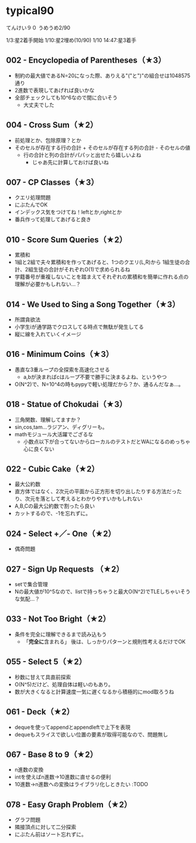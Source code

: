 # typical90

てんけい９０ うめうめ2/90

1/3:星2着手開始
1/10:星2埋め(10/90)
1/10 14:47:星3着手

## 002 - Encyclopedia of Parentheses（★3）
* 制約の最大値であるN=20になった際、ありえる"("と")"の組合せは1048575通り
* 2進数で表現してあげれば良いかな
* 全部チェックしても10^6なので間に合いそう
  * 大丈夫でした

## 004 - Cross Sum（★2）
* 前処理とか、包除原理？とか
* そのセルが存在する行の合計 + そのセルが存在する列の合計 - そのセルの値
  * 行の合計と列の合計がパパッと出せたら嬉しいよね
    * じゃあ先に計算しておけば良いね

## 007 - CP Classes（★3）
* クエリ処理問題
* にぶたんでOK
* インデックス気をつけてね！leftとか,rightとか
* 番兵作って処理してあげると良き

## 010 - Score Sum Queries（★2）
* 累積和
* 1組と2組で夫々累積和を作ってあげると、1つのクエリ(L,R)から
1組生徒の合計、2組生徒の合計がそれぞれO(1)で求められるね
* 学籍番号が重複しないことを踏まえてそれぞれの累積和を簡単に作れる点の理解が必要かもしれない…？

## 014 - We Used to Sing a Song Together（★3）
* 所謂貪欲法
* 小学生iが通学路でクロスしてる時点で無駄が発生してる
* 縦に線を入れていくイメージ

## 016 - Minimum Coins（★3）
* 愚直な3重ループの全探索を高速化させる
  * a,bが決まればcはループ不要で勝手に決まるよね、というやつ
* O(N^2)で、N=10^4の時もpypyで軽い処理だから？か、通るんだなぁ…。

## 018 - Statue of Chokudai（★3）
* 三角関数、理解してますか？
* sin,cos,tam…ラジアン、ディグリーも。
* mathモジュール大活躍でござるな
  * 小数点以下が合ってないからローカルのテストだとWAになるのめっちゃ心に良くない

## 022 - Cubic Cake（★2）
* 最大公約数
* 直方体ではなく、2次元の平面から正方形を切り出したりする方法だったり、次元を落として考えるとわかりやすいかもしれない
* A,B,Cの最大公約数で割ったら良い
* カットするので、-1を忘れずに。

## 024 - Select +／- One（★2）
* 偶奇問題

## 027 - Sign Up Requests （★2）
* setで集合管理
* Nの最大値が10^5なので、listで持っちゃうと最大O(N^2)でTLEしちゃいそうな気配…？

## 033 - Not Too Bright（★2）
* 条件を完全に理解できるまで読み込もう
  * 「**完全に**含まれる」
後は、しっかりパターンと規則性考えるだけでOK

## 055 - Select 5（★2）
* 秒数に甘えて具直前探索
* O(N^5)だけど、処理自体は軽いのもあり。
* 数が大きくなると計算速度一気に遅くなるから積極的にmod取ろうね

## 061 - Deck（★2）
* dequeを使ってappendとappendleftで上下を表現
* dequeもスライスで欲しい位置の要素が取得可能なので、問題無し

## 067 - Base 8 to 9（★2）
* n進数の変換
* intを使えばn進数→10進数に直せるの便利
* 10進数→n進数への変換はライブラリ化しときたい :TODO

## 078 - Easy Graph Problem（★2）
* グラフ問題
* 隣接頂点に対して二分探索
* にぶたん前はソート忘れずに。